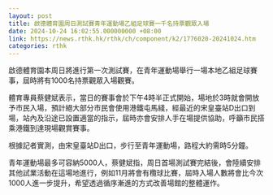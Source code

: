 ```yaml
---
layout: post
title: 啟德體育園周日測試賽青年運動場乙組足球賽一千名持票觀眾入場
date: 2024-10-24 16:02:55.000000000 +08:00
link: https://news.rthk.hk/rthk/ch/component/k2/1776020-20241024.htm
categories: rthk
---
```


啟德體育園本周日將進行第一次測試賽，在青年運動場舉行一場本地乙組足球賽事，屆時將有1000名持票觀眾入場觀賽。

體育專員蔡健斌表示，當日的賽事會於下午4時半正式開始，場地於3時就會開放予市民入場，預計絕大部分市民會使用港鐵屯馬綫，經最近的宋皇臺站D出口到場，站內及沿途已設置適當的指示，屆時亦會安排人手在場提供協助，呼籲市民搭乘港鐵到達現場觀賞賽事。

根據記者實測，由宋皇臺站D出口，步行至青年運動場，路程大約需時5分鐘。

青年運動場最多可容納5000人，蔡健斌指，周日首場測試賽完結後，會陸續安排其他試業活動在這場地進行，例如11月將會有欖球比賽，屆時入場人數將會比今次1000人進一步提升，希望透過循序漸進的方式改善場館的整體運作。
